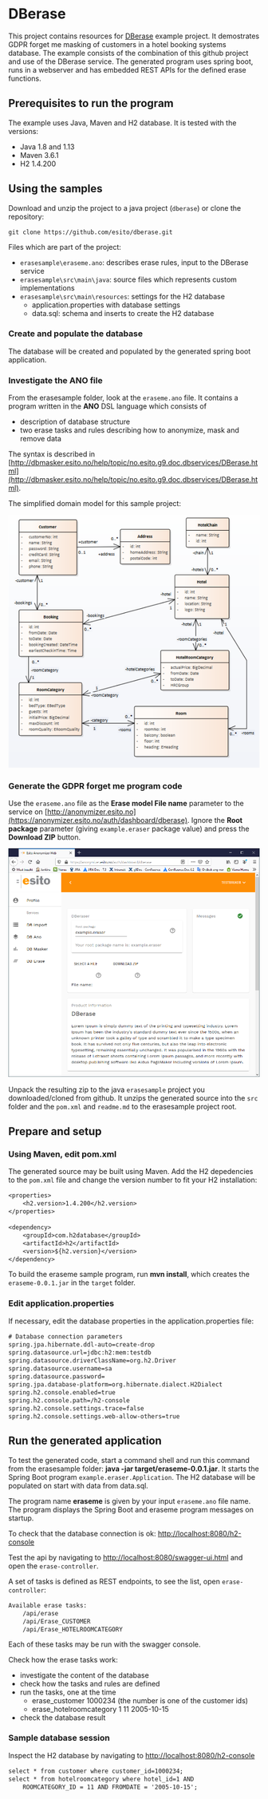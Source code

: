 # DBerase

This project contains resources for [DBerase](http://www.esito.no/dberase) example project. It demostrates GDPR forget me masking of customers in a hotel booking systems database. The example consists of the combination of this github project and use of the DBerase service. The generated program uses spring boot, runs in a webserver and has embedded REST APIs for the defined erase functions. 

## Prerequisites to run the program ##

The example uses Java, Maven and H2 database. It is tested with the versions:

- Java 1.8 and 1.13
- Maven 3.6.1
- H2 1.4.200

## Using the samples ##

Download and unzip the project to a java project (`dberase`) or clone the repository: 

	git clone https://github.com/esito/dberase.git

Files which are part of the project:

- `erasesample\eraseme.ano`: describes erase rules, input to the DBerase service
- `erasesample\src\main\java`: source files which represents custom implementations
- `erasesample\src\main\resources`: settings for the H2 database
	- application.properties with database settings
	- data.sql: schema and inserts to create the H2 database

### Create and populate the database ###

The database will be created and populated by the generated spring boot application.

### Investigate the ANO file ###

From the erasesample folder, look at the `eraseme.ano` file. It contains a program written in the **ANO** DSL language which consists of

- description of database structure
- two erase tasks and rules describing how to anonymize, mask and remove data

The syntax is described in [http://dbmasker.esito.no/help/topic/no.esito.g9.doc.dbservices/DBerase.html](http://dbmasker.esito.no/help/topic/no.esito.g9.doc.dbservices/DBerase.html). 

The simplified domain model for this sample project:

![Database structure](images/hotelsample.png)

### Generate the GDPR forget me program code ###

Use the `eraseme.ano` file as the **Erase model File name** parameter to the service on [http://anonymizer.esito.no](https://anonymizer.esito.no/auth/dashboard/dberase). Ignore the **Root package** parameter (giving `example.eraser` package value) and press the **Download ZIP** button.

![DBerase service](images/dberaseweb.png)

Unpack the resulting zip to the java `erasesample` project you downloaded/cloned from github. It unzips the generated source into the `src` folder and the `pom.xml` and `readme.md` to the erasesample project root.

## Prepare and setup ##

### Using Maven, edit pom.xml ###
 
The generated source may be built using Maven. Add the H2 depedencies to the `pom.xml` file and change the version number to fit your H2 installation:

    <properties>
        <h2.version>1.4.200</h2.version>
    </properties>

    <dependency>
        <groupId>com.h2database</groupId>
        <artifactId>h2</artifactId>
        <version>${h2.version}</version>
    </dependency>

To build the eraseme sample program, run **mvn install**, which creates the `eraseme-0.0.1.jar` in the `target` folder.

### Edit application.properties ###

If necessary, edit the database properties in the application.properties file:

	# Database connection parameters
	spring.jpa.hibernate.ddl-auto=create-drop
	spring.datasource.url=jdbc:h2:mem:testdb
	spring.datasource.driverClassName=org.h2.Driver
	spring.datasource.username=sa
	spring.datasource.password=
	spring.jpa.database-platform=org.hibernate.dialect.H2Dialect
	spring.h2.console.enabled=true
	spring.h2.console.path=/h2-console
	spring.h2.console.settings.trace=false
	spring.h2.console.settings.web-allow-others=true

## Run the generated application ##

To test the generated code, start a command shell and run this command from the erasesample folder: **java -jar target/eraseme-0.0.1.jar**. It starts the Spring Boot program `example.eraser.Application`. The H2 database will be populated on start with data from data.sql.

The program name **eraseme** is given by your input `eraseme.ano` file name. The program displays the Spring Boot and eraseme program messages on startup.

To check that the database connection is ok: <http://localhost:8080/h2-console>

Test the api by navigating to <http://localhost:8080/swagger-ui.html> and open the `erase-controller`.

A set of tasks is defined as REST endpoints, to see the list, open `erase-controller`:

	Available erase tasks:
		/api/erase
		/api/Erase_CUSTOMER
		/api/Erase_HOTELROOMCATEGORY

Each of these tasks may be run with the swagger console.

Check how the erase tasks work:

- investigate the content of the database
- check how the tasks and rules are defined
- run the tasks, one at the time
	- erase_customer 1000234 (the number is one of the customer ids)
	- erase_hotelroomcategory 1 11 2005-10-15
- check the database result

### Sample database session ###

Inspect the H2 database by navigating to <http://localhost:8080/h2-console>

	select * from customer where customer_id=1000234;
	select * from hotelroomcategory where hotel_id=1 AND 
		ROOMCATEGORY_ID = 11 AND FROMDATE = '2005-10-15';